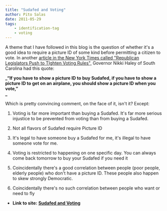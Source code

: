 ```yaml
---
title: "Sudafed and Voting"
author: Pito Salas
date: 2011-05-29
tags:
    - identification-tag
    - voting
---
```




A theme that I have followed in this blog is the question of whether it's a
good idea to require a picture ID of some kind before permitting a citizen to
vote. In another [article in the New York Times called "Republican Legislators
Push to TIghten Voting
Rules",](<http://www.nytimes.com/2011/05/29/us/politics/29vote.html>) Governor
Nikki Haley of South Carolina had this quote:

[](<http://www.nytimes.com/2011/05/29/us/politics/29vote.html>)**_“If you have
to show a picture ID to buy Sudafed, if you have to show a picture ID to get
on an airplane, you should show a picture ID when you vote,”  
_**

Which is pretty convincing comment, on the face of it, isn't it? Except:

  1. Voting is far more important than buying a Sudafed. It's far more serious injustice to be prevented from voting than from buying a Sudafed.

  2. Not all flavors of Sudafed require Picture ID

  3. It's legal to have someone buy a Sudafed for me, it's illegal to have someone vote for me.

  4. Voting is restricted to happening on one specific day. You can always come back tomorrow to buy your Sudafed if you need it

  5. Coincidentally there's a good correlation between people (poor people, elderly people) who don't have a picture ID. These people also happen to skew strongly Democratic.

  6. Coincidentally there's no such correlation between people who want or need to fly


* **Link to site:** **[Sudafed and Voting](None)**
